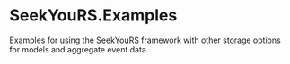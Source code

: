 SeekYouRS.Examples
==========================

Examples for using the [SeekYouRS](https://github.com/jfellien/SeekYouRS) framework with other storage options for models and aggregate event data.
